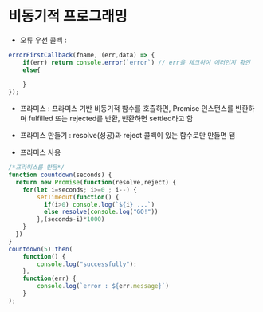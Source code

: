 # 비동기적 프로그래밍

- 오류 우선 콜백 :

```javascript
errorFirstCallback(fname, (err,data) => {
    if(err) return console.error(`error`) // err을 체크하여 에러인지 확인
    else{
        
    }
});

```

- 프라미스 : 프라미스 기반 비동기적 함수를 호출하면, Promise 인스턴스를 반환하며 fulfilled 또는 rejected를 반환, 반환하면 settled라고 함

- 프라미스 만들기 : resolve(성공)과 reject 콜백이 있는 함수로만 만들면 됌
- 프라미스 사용

```javascript
/*프라미스를 만듬*/
function countdown(seconds) {
  return new Promise(function(resolve,reject) {
    for(let i=seconds; i>=0 ; i--) {
        setTimeout(function() {
          if(i>0) console.log(`${i} ...`)
          else resolve(console.log("GO!"))
        },(seconds-i)*1000)
    }
  })
}
countdown(5).then(
    function() {
        console.log("successfully");
    },
    function(err) {
        console.log(`error : ${err.message}`)
    }
);

```



